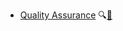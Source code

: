 * [Quality Assurance](./qualityAssurance/)
  <trigger for="pop:qualityAssurance-preview">:mag:</trigger>[:scroll:](qualityAssurance/print.html)

<popover id="pop:qualityAssurance-preview" title="Quality Assurance :mag:" placement="right">
  <div slot="content">
    <include src="preview.md" />
  </div>
</popover>
